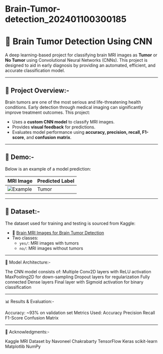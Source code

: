 # Brain-Tumor-detection_202401100300185

# 🧠 Brain Tumor Detection Using CNN

A deep learning-based project for classifying brain MRI images as **Tumor** or **No Tumor** using Convolutional Neural Networks (CNNs). This project is designed to aid in early diagnosis by providing an automated, efficient, and accurate classification model.

---

## 🚀 Project Overview:-

Brain tumors are one of the most serious and life-threatening health conditions. Early detection through medical imaging can significantly improve treatment outcomes. This project:

- Uses a **custom CNN model** to classify MRI images.
- Provides **visual feedback** for predictions.
- Evaluates model performance using **accuracy, precision, recall, F1-score**, and **confusion matrix**.

---

## 🎥 Demo:-

Below is an example of a model prediction:

| MRI Image | Predicted Label |
|-----------|-----------------|
| ![Example](outputs/sample_prediction.png) | Tumor |

---

## 📂 Dataset:-

The dataset used for training and testing is sourced from Kaggle:

- 📁 [Brain MRI Images for Brain Tumor Detection](https://www.kaggle.com/datasets/navoneel/brain-mri-images-for-brain-tumor-detection)
- Two classes:  
  - `yes/`: MRI images with tumors  
  - `no/`: MRI images without tumors

---

🧠 Model Architecture:- 

The CNN model consists of:
Multiple Conv2D layers with ReLU activation
MaxPooling2D for down-sampling
Dropout layers for regularization
Fully connected Dense layers
Final layer with Sigmoid activation for binary classification

---

📊 Results & Evaluation:- 

Accuracy: ~93% on validation set
Metrics Used:
Accuracy
Precision
Recall
F1-Score
Confusion Matrix

---

🙏 Acknowledgments:- 

Kaggle MRI Dataset by Navoneel Chakrabarty
TensorFlow
Keras
scikit-learn
Matplotlib
NumPy
